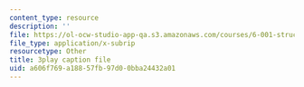 ```yaml
---
content_type: resource
description: ''
file: https://ol-ocw-studio-app-qa.s3.amazonaws.com/courses/6-001-structure-and-interpretation-of-computer-programs-spring-2005/a606f769a18857fb97d00bba24432a01_qp05AtXbOP0.vtt
file_type: application/x-subrip
resourcetype: Other
title: 3play caption file
uid: a606f769-a188-57fb-97d0-0bba24432a01
---
```

